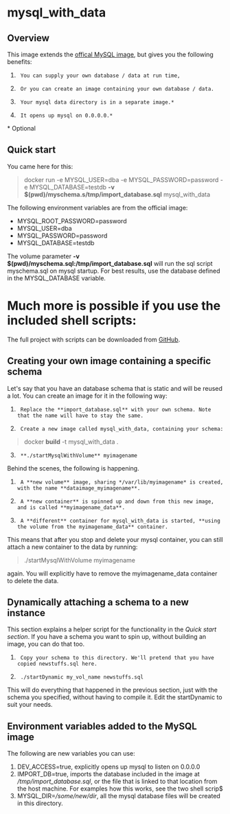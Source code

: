 # mysql_with_data

## Overview

This image extends the [offical MySQL image](https://registry.hub.docker.com/_/mysql/), but gives you the following benefits:

1.      You can supply your own database / data at run time,
2.      Or you can create an image containing your own database / data.
2.      Your mysql data directory is in a separate image.*
4.      It opens up mysql on 0.0.0.0.*

\* Optional
## Quick start

You came here for this:
> docker run -e MYSQL_USER=dba -e MYSQL_PASSWORD=password -e MYSQL_DATABASE=testdb **-v $(pwd)/myschema.s/tmp/import_database.sql** mysql_with_data

The following environment variables are from the official image:

- MYSQL_ROOT_PASSWORD=password
- MYSQL_USER=dba
- MYSQL_PASSWORD=password
- MYSQL_DATABASE=testdb

The volume parameter **-v $(pwd)/myschema.sql:/tmp/import_database.sql** will run the sql script myschema.sql on mysql startup. For best results, use the database defined in the MYSQL_DATABASE variable.

# Much more is possible if you use the included shell scripts:

The full project with scripts can be downloaded from [GitHub](https://github.com/pietsmit/mysql_with_data).

## Creating your own image containing a specific schema

Let's say that you have an database schema that is static and will be reused a lot. You can create an image for it in the following way:

1.      Replace the **import_database.sql** with your own schema. Note that the name will have to stay the same.
2.      Create a new image called mysql_with_data, containing your schema:
> docker **build** -t mysql_with_data .
3.      **./startMysqlWithVolume** myimagename

Behind the scenes, the following is happening.

1.      A **new volume** image, sharing */var/lib/myimagename* is created, with the name **dataimage_myimagename**.
2.      A **new container** is spinned up and down from this new image, and is called **myimagename_data**.
3.      A **different** container for mysql_with_data is started, **using the volume from the myimagename_data** container.

This means that after you stop and delete your mysql container, you can still attach a new container to the data by running:
> ./startMysqlWithVolume myimagename

again. You will explicitly have to remove the myimagename_data container to delete the data.

## Dynamically attaching a schema to a new instance

This section explains a helper script for the functionality in the *Quick start section*.
If you have a schema you want to spin up, without building an image, you can do that too.

1.      Copy your schema to this directory. We'll pretend that you have copied newstuffs.sql here.
2.      ./startDynamic my_vol_name newstuffs.sql

This will do everything that happened in the previous section, just with the schema you specified, without having to compile it. Edit the startDynamic to suit your needs.

## Environment variables added to the MySQL image

The following are new variables you can use:

1. DEV_ACCESS=true, explicitly opens up mysql to listen on 0.0.0.0
2. IMPORT_DB=true, imports the database included in the image at */tmp/import_database.sql*, or the file that is linked to that location from the host machine. For examples how this works, see the two shell scrip$
3. MYSQL_DIR=*/some/new/dir*, all the mysql database files will be created in this directory.



